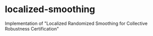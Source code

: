 # localized-smoothing
  Implementation of "Localized Randomized Smoothing for Collective Robustness Certification" 

